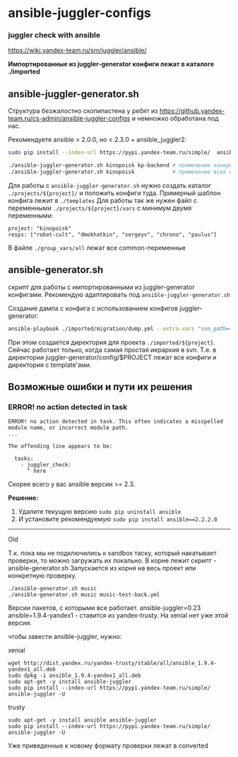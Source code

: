# ansible-juggler-configs

### juggler check with ansible
https://wiki.yandex-team.ru/sm/juggler/ansible/

**Импортированные из juggler-generator конфиги лежат в каталоге ./imported**

## ansible-juggler-generator.sh
Структура безжалостно скопипастена у ребят из https://github.yandex-team.ru/cs-admin/ansible-juggler-configs и немножко обработана под нас.

Рекомендуетя ansible > 2.0.0, но < 2.3.0 + ansible_juggler2:
```bash
sudo pip install --index-url https://pypi.yandex-team.ru/simple/  ansible-juggler2 -U

```

```bash
./ansible-juggler-generator.sh kinopoisk kp-backend # применение конкретного конфига
./ansible-juggler-generator.sh kinopoisk            # применение всех конфигов проекта
```

Для работы с `ansible-juggler-generator.sh` нужно создать каталог `./projects/${project}/` и положить конфиги туда.
Примерный шаблон конфига лежит в `./templates`
Для работы так же нужен файл с переменными `./projects/${project}/vars` с минимум двумя переменными:
```
project: "kinopoisk"
resps: ["robot-cult", "dmokhatkin", "sergeyv", "chrono", "paulus"]
```

В файле `./group_vars/all` лежат все common-переменные

## ansible-generator.sh
скрипт для работы с импортированными из juggler-generator конфигами. Рекомендую адаптировать под `ansible-juggler-generator.sh`

Создание дампа с конфига с использованием конфигов juggler-generator:
```bash
ansible-playbook ./imported/migration/dump.yml --extra-vars "svn_path=~/work/svn/corba-configs/juggler-generator/config project=music"
```

При этом создается директория для проекта `./imported/${project}`.
Сейчас работает только, когда самая простая иерархия в svn. Т.е. в директории juggler-generator/config/$PROJECT лежат все конфиги и директория с template'ами.

## Возможные ошибки и пути их решения
### ERROR! no action detected in task
```
ERROR! no action detected in task. This often indicates a misspelled module name, or incorrect module path. 
...

The offending line appears to be:

  tasks:
    - juggler_check:
      ^ here
``` 

Скорее всего у вас ansible версии >= 2.3.

**Решение:**
1. Удалите текущую версию
``` sudo pip uninstall ansible ```
2. И установите рекомендуемую
``` sudo pip install ansible==2.2.2.0 ```
-----

Old

Т.к. пока мы не подключились к sandbox таску, который накатывает проверки, то можно загружать их локально. В корне лежит скрипт - ansible-generator.sh
Запускается из корня на весь проект или конкретную проверку.

    ./ansible-generator.sh music
    ./ansible-generator.sh music music-test-back.yml


Версии пакетов, с которыми все работает.
ansible-juggler=0.23
ansible=1.9.4-yandex1 - ставится из yandex-trusty. На xenial нет уже этой версии.



чтобы завести ansible-juggler, нужно:

xenial

    wget http://dist.yandex.ru/yandex-trusty/stable/all/ansible_1.9.4-yandex1_all.deb
    sudo dpkg -i ansible_1.9.4-yandex1_all.deb
    sudo apt-get -y install ansible-juggler
    sudo pip install --index-url https://pypi.yandex-team.ru/simple/  ansible-juggler -U

trusty

    sudo apt-get -y install ansible ansible-juggler
    sudo pip install --index-url https://pypi.yandex-team.ru/simple/  ansible-juggler -U

Уже приведенные к новому формату проверки лежат в converted
